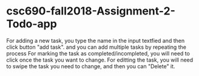 # csc690-fall2018-Assignment-2-Todo-app

For adding a new task, you type the name in the input textfied and then click button "add task".
    and you can add multiple tasks by repeating the process
For marking the task as completed/incompleted, you will  need to click once the task you want to change.
For editting the task, you will need to swipe the task you need to change, and then you can "Delete" it.
